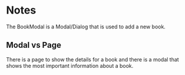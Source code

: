 # Notes

The BookModal is a Modal/Dialog that is used to add a new book.

## Modal vs Page

There is a page to show the details for a book and there is a modal that shows the most important information about a book.
